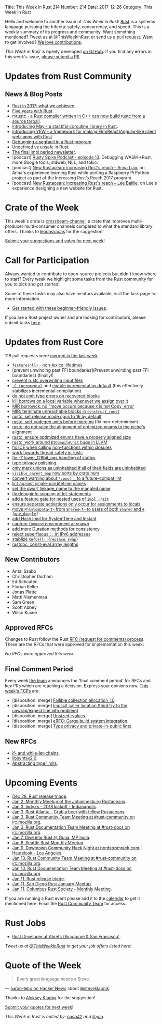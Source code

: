 Title: This Week in Rust 214
Number: 214
Date: 2017-12-26
Category: This Week in Rust

Hello and welcome to another issue of *This Week in Rust*!
[Rust](http://rust-lang.org) is a systems language pursuing the trifecta: safety, concurrency, and speed.
This is a weekly summary of its progress and community.
Want something mentioned? Tweet us at [@ThisWeekInRust](https://twitter.com/ThisWeekInRust) or [send us a pull request](https://github.com/cmr/this-week-in-rust).
Want to get involved? [We love contributions](https://github.com/rust-lang/rust/blob/master/CONTRIBUTING.md).

*This Week in Rust* is openly developed [on GitHub](https://github.com/cmr/this-week-in-rust).
If you find any errors in this week's issue, [please submit a PR](https://github.com/cmr/this-week-in-rust/pulls).

# Updates from Rust Community

## News & Blog Posts

* [Rust in 2017: what we achieved](https://blog.rust-lang.org/2017/12/21/rust-in-2017.html).
* [Five years with Rust](http://words.steveklabnik.com/five-years-with-rust).
* [mrustc - a Rust compiler written in C++ can now build rustc from a source tarball](https://www.reddit.com/r/rust/comments/7lu6di/mrustc_alternate_rust_compiler_in_c_now_broken/).
* [Introducing May - a stackful coroutine library in Rust](https://blog.zhpass.com/2017/12/23/may-announcement/).
* [Introducing YEW - a framework for making Elm/React/Angular-like client web-apps with Rust](https://users.rust-lang.org/t/yew-a-framework-for-client-side-web-apps/14597).
* [Debugging a segfault in a Rust program](https://jvns.ca/blog/2017/12/23/segfault-debugging/).
* [Undefined vs unsafe in Rust](https://manishearth.github.io/blog/2017/12/24/undefined-vs-unsafe-in-rust/).
* [The final impl period newsletter](https://internals.rust-lang.org/t/the-final-impl-period-newsletter/6408).
* [podcast] [Rusty Spike Podcast - episode 13](https://rusty-spike.blubrry.net/2017/12/13/episode-12-dec-13-2017/). Debugging WASM->Rust, more Google tools, stdweb, NLL, and tokio.
* [podcast] [New Rustacean: Increasing Rust's reach – Anna Liao](http://www.newrustacean.com/show_notes/interview/irr_2017/anna_liao/index.html), on Anna's experience learning Rust while porting a Raspberry Pi Python project as part of the Increasing Rust’s Reach 2017 program.
* [podcast] [New Rustacean: Increasing Rust's reach – Lee Baillie](http://www.newrustacean.com/show_notes/interview/irr_2017/lee_baillie/index.html), on Lee's experience designing a new website for Rust.

# Crate of the Week

This week's crate is [crossbeam-channel](https://crates.io/crates/crossbeam-channel), a crate that improves multi-producer multi-consumer channels compared to what the standard library offers. Thanks to [leodasvacas](https://users.rust-lang.org/u/leodasvacas) for the suggestion!

[Submit your suggestions and votes for next week][submit_crate]!

[submit_crate]: https://users.rust-lang.org/t/crate-of-the-week/2704

# Call for Participation

Always wanted to contribute to open-source projects but didn't know where to start?
Every week we highlight some tasks from the Rust community for you to pick and get started!

Some of these tasks may also have mentors available, visit the task page for more information.

* [Get started with these beginner-friendly issues](https://www.rustaceans.org/findwork/starters).

If you are a Rust project owner and are looking for contributors, please submit tasks [here][guidelines].

[guidelines]: https://users.rust-lang.org/t/twir-call-for-participation/4821

# Updates from Rust Core

118 pull requests were [merged in the last week][merged]

[merged]: https://github.com/search?q=is%3Apr+org%3Arust-lang+is%3Amerged+merged%3A2017-12-18..2017-12-25

* [`feature(nll)` - non-lexical lifetimes](https://github.com/rust-lang/rust/pull/46862)
* [prevent unwinding past FFI boundaries](Prevent unwinding past FFI boundaries) (finally!)
* [prevent rustc overwriting input files](https://github.com/rust-lang/rust/pull/46814)
* [`-C incremental`](https://github.com/rust-lang/rust/pull/46751) and
  [enable incremental by default](https://github.com/rust-lang/cargo/pull/4817) (this effectively stabilizes incremental compilation)
* [do not emit type errors on recovered blocks](https://github.com/rust-lang/rust/pull/46732)
* [kill borrows on a local variable whenever we assign over it](https://github.com/rust-lang/rust/pull/46752)
* [MIR borrowck: no "move occurs because `X` is not Copy` error](https://github.com/rust-lang/rust/pull/46949)
* [MIR: terminate unreachable blocks in `construct_const`](https://github.com/rust-lang/rust/pull/46877)
* [rustc: set release mode cgus to 16 by default](https://github.com/rust-lang/rust/pull/46910)
* [rustc: sort codegen units before merging](https://github.com/rust-lang/rust/pull/46918) (fix non-determinism)
* [rustc: do not raise the alignment of optimized enums to the niche's alignment](https://github.com/rust-lang/rust/pull/46809)
* [rustc: ensure optimized enums have a properly aligned size](https://github.com/rust-lang/rust/pull/46808)
* [rustc: work around `DICompileUnit` bugs in LLVM](https://github.com/rust-lang/rust/pull/46772)
* [fix ICE when calling non-functions within closures](https://github.com/rust-lang/rust/pull/46780)
* [work towards thread safety in rustc](https://github.com/rust-lang/rust/pull/46779)
* [fix -Z lower_128bit_ops handling of statics](https://github.com/rust-lang/rust/pull/46583)
* [type privacy polishing](https://github.com/rust-lang/rust/pull/46083)
* [only mark unions as uninhabited if all of their fields are uninhabited](https://github.com/rust-lang/rust/pull/46859)
* [`visible_parent_map` now sorts by crate num](https://github.com/rust-lang/rust/pull/46838)
* [convert warning about `*const _` to a future-compat lint](https://github.com/rust-lang/rust/pull/46914)
* [lint against single-use lifetime names](https://github.com/rust-lang/rust/pull/46441)
* [set the dwarf linkage_name to the mangled name](https://github.com/rust-lang/rust/pull/46899)
* [fix debuginfo scoping of let-statements](https://github.com/rust-lang/rust/pull/46896)
* [add a feature gate for nested uses of `impl Trait`](https://github.com/rust-lang/rust/pull/46888)
* [ensure separate activations only occur for assignments to locals](https://github.com/rust-lang/rust/pull/46887)
* [move `PhantomData<T>` from `Shared<T>` to users of both `Shared` and `#[may_dangle]`](https://github.com/rust-lang/rust/pull/46749)
* [add Hash impl for SystemTime and Instant](https://github.com/rust-lang/rust/pull/46828)
* [capture `Command` environment at spawn](https://github.com/rust-lang/rust/pull/46789)
* [add more Duration methods for consistency](https://github.com/rust-lang/rust/pull/46508)
* [reject superfluous `::` in IPv6 addresses](https://github.com/rust-lang/rust/pull/46671)
* [stablize `RefCell::`{`replace`, `swap`}](https://github.com/rust-lang/rust/pull/46517)
* [rustdoc: const-eval array lengths](https://github.com/rust-lang/rust/pull/46894)

## New Contributors

* Antal Szabó
* Christopher Durham
* Ed Schouten
* Florian Keller
* Jonas Platte
* Matti Niemenmaa
* Sam Green
* Scott Abbey
* Wilco Kusee

## Approved RFCs

Changes to Rust follow the Rust [RFC (request for comments)
process](https://github.com/rust-lang/rfcs#rust-rfcs). These
are the RFCs that were approved for implementation this week:

*No RFCs were approved this week.*

## Final Comment Period

Every week [the team](https://www.rust-lang.org/team.html) announces the
'final comment period' for RFCs and key PRs which are reaching a
decision. Express your opinions now. [This week's FCPs][fcp] are:

[fcp]: https://github.com/rust-lang/rfcs/labels/final-comment-period

* [disposition: merge] [Fallible collection allocation 1.0](https://github.com/rust-lang/rfcs/pull/2116).
* [disposition: merge] [Implicit caller location (third try to the unwrap/expect line info problem)](https://github.com/rust-lang/rfcs/pull/2091).
* [disposition: merge] [Unsized rvalues](https://github.com/rust-lang/rfcs/pull/1909).
* [disposition: merge] [eRFC: Cargo build system integration](https://github.com/rust-lang/rfcs/pull/2136).
* [disposition: merge] [Type privacy and private-in-public lints](https://github.com/rust-lang/rfcs/pull/2145).

## New RFCs

* [if- and while-let-chains](https://github.com/rust-lang/rfcs/pull/2260).
* [libsyntax2.0](https://github.com/rust-lang/rfcs/pull/2256).
* [Abstracting type limits](https://github.com/rust-lang/rfcs/pull/2252).

# Upcoming Events

* [Dec 28. Rust release triage](https://internals.rust-lang.org/t/release-cycle-triage-proposal/3544).
* [Jan  2. Monthly Meetup of the Johannesburg Rustaceans](https://www.meetup.com/Johannesburg-Rust-Meetup/events/cpblrnyxcbdb/).
* [Jan  3. Indy.rs - 2018 kickoff - Indianapolis](https://www.meetup.com/indyrs/events/245944859/).
* [Jan  3. Rust Atlanta - Grab a beer with fellow Rustaceans](https://www.meetup.com/Rust-ATL/events/rhvgrmyxcbfb/).
* [Jan  3. Rust Community Team Meeting at #rust-community on irc.mozilla.org](https://chat.mibbit.com/?server=irc.mozilla.org&channel=%23rust-community).
* [Jan  3. Rust Documentation Team Meeting at #rust-docs on irc.mozilla.org](https://chat.mibbit.com/?server=irc.mozilla.org&channel=%23rust-docs).
* [Jan  7. Dive into Rust @ Guna, MP India](https://reps.mozilla.org/e/dive-into-rust-guna-mp/).
* [Jan  8. Seattle Rust Monthly Meetup](https://www.meetup.com/Seattle-Rust-Meetup/events/hztzcpyxcblb/).
* [Jan  9. Downtown Community Hack Night at nordstromrack.com | Hautelook - Los Angeles](https://www.meetup.com/Rust-Los-Angeles/events/246118689/).
* [Jan 10. Rust Community Team Meeting at #rust-community on irc.mozilla.org](https://chat.mibbit.com/?server=irc.mozilla.org&channel=%23rust-community).
* [Jan 10. Rust Documentation Team Meeting at #rust-docs on irc.mozilla.org](https://chat.mibbit.com/?server=irc.mozilla.org&channel=%23rust-docs).
* [Jan 11. Rust release triage](https://internals.rust-lang.org/t/release-cycle-triage-proposal/3544).
* [Jan 11. San Diego Rust January Meetup](https://www.meetup.com/San-Diego-Rust/events/246221114/).
* [Jan 11. Columbus Rust Society - Monthly Meeting](https://www.meetup.com/columbus-rs/events/czcwhlyxcbpb/).

If you are running a Rust event please add it to the [calendar] to get
it mentioned here. Email the [Rust Community Team][community] for access.

[calendar]: https://www.google.com/calendar/embed?src=apd9vmbc22egenmtu5l6c5jbfc%40group.calendar.google.com
[community]: mailto:community-team@rust-lang.org

# Rust Jobs

* [Rust Developer at Ahrefs (Singapore & San Francisco)](https://ahrefs.com/jobs/rust-developer).

*Tweet us at [@ThisWeekInRust](https://twitter.com/ThisWeekInRust) to get your job offers listed here!*

# Quote of the Week

> Every great language needs a Steve.

— [aaron-lebo on Hacker News](https://news.ycombinator.com/item?id=15981227) about [@steveklabnik](https://github.com/steveklabnik).

Thanks to [Aleksey Kladov](https://users.rust-lang.org/t/twir-quote-of-the-week/328/477) for the suggestion!

[Submit your quotes for next week][submit]!

[submit]: http://users.rust-lang.org/t/twir-quote-of-the-week/328

*This Week in Rust is edited by: [nasa42](https://github.com/nasa42) and [llogiq](https://github.com/llogiq).*
